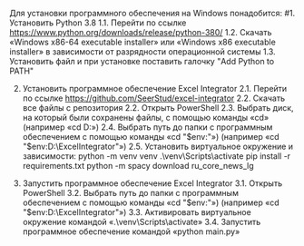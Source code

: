 Для установки программного обеспечения на Windows понадобится:
#1. Установить Python 3.8
1.1. Перейти по ссылке https://www.python.org/downloads/release/python-380/
1.2. Скачать «Windows x86-64 executable installer» или «Windows x86 executable installer» в зависимости от разрядности операционной системы
1.3. Установить файл и при установке поставить галочку "Add Python to PATH"

2. Установить программное обеспечение Excel Integrator
2.1. Перейти по ссылке https://github.com/SeerStud/excel-integrator
2.2. Скачать все файлы с репозитория
2.2. Открыть PowerShell
2.3. Выбрать диск, на который были сохранены файлы, с помощью команды «cd» (например «cd D:»)
2.4. Выбрать путь до папки с программным обеспечением с помощью команды «cd "$env:"») (например «cd "$env:D:\ExcelIntegrator"»)
2.5. Установить виртуальное окружение и зависимости:
python -m venv venv
.\venv\Scripts\activate
pip install -r requirements.txt
python -m spacy download ru_core_news_lg

3. Запустить программное обеспечение Excel Integrator
3.1. Открыть PowerShell
3.2. Выбрать путь до папки с программным обеспечением с помощью команды «cd "$env:"») (например  «cd "$env:D:\ExcelIntegrator"»)
3.3. Активировать виртуальное окружение командой «.\venv\Scripts\activate»
3.4. Запустить программное обеспечение командой «python main.py»

